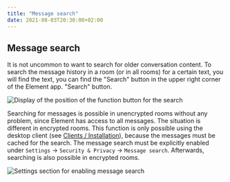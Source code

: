 ```yaml
---
title: "Message search"
date: 2021-08-03T20:30:00+02:00
---
```


## Message search

It is not uncommon to want to search for older conversation content.  To search the
message history in a room (or in all rooms) for a certain text, you will find the text,
you can find the "Search" button in the upper right corner of the Element app.  "Search"
button.

![Display of the position of the function button for the search](/images/message-search_en.png)

Searching for messages is possible in unencrypted rooms without any problem, since Element
has access to all messages. The situation is different in encrypted rooms.  This function
is only possible using the desktop client (see [Clients / Installation](/clients/)), because the messages must be cached for the search. The message search
must be explicitly enabled under `Settings` -> `Security & Privacy` -> `Message search`.
Afterwards, searching is also possible in encrypted rooms.

![Settings section for enabling message search](/images/message-search-active_en.png)
